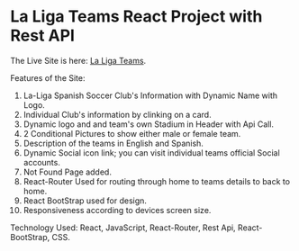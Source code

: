 # La Liga Teams React Project with Rest API

The Live Site is here: [La Liga Teams](https://laliga-teams.netlify.app/).

Features of the Site:

1. La-Liga Spanish Soccer Club's Information with Dynamic Name with Logo.
2. Individual Club's information by clinking on a card.
3. Dynamic logo and and team's own Stadium in Header with Api Call.
4. 2 Conditional Pictures to show either male or female team.
5. Description of the teams in English and Spanish.
6. Dynamic Social icon link; you can visit individual teams official Social accounts. 
7. Not Found Page added.
8. React-Router Used for routing through home to teams details to back to home.
9. React BootStrap used for design.
10. Responsiveness according to devices screen size.

Technology Used: React, JavaScript, React-Router, Rest Api, React-BootStrap, CSS.



